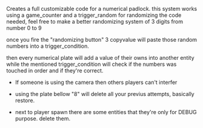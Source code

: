 Creates a full customizable code for a numerical padlock. this system works using a game_counter and a trigger_random for randomizing the code needed, feel free to make a better randomizing system of 3 digits from number 0 to 9

once you fire the "randomizing button" 3 copyvalue will paste those random numbers into a trigger_condition.

then every numerical plate will add a value of their owns into another entity while the mentioned trigger_condition will check if the numbers was touched in order and if they're correct.

- If someone is using the camera then others players can't interfer

- using the plate bellow "8" will delete all your previus attempts, basically restore.

- next to player spawn there are some entities that they're only for DEBUG purpose. delete them.
